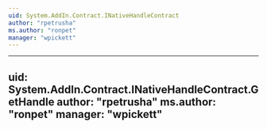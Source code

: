 ```yaml
---
uid: System.AddIn.Contract.INativeHandleContract
author: "rpetrusha"
ms.author: "ronpet"
manager: "wpickett"
---
```


---
uid: System.AddIn.Contract.INativeHandleContract.GetHandle
author: "rpetrusha"
ms.author: "ronpet"
manager: "wpickett"
---
